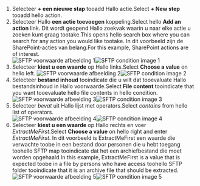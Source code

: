 1. <span data-ttu-id="c515c-101">Selecteer **+ een nieuwe stap** tooadd Hallo actie.</span><span class="sxs-lookup"><span data-stu-id="c515c-101">Select **+ New step** tooadd hello action.</span></span>  
2. <span data-ttu-id="c515c-102">Selecteer Hallo **een actie toevoegen** koppeling.</span><span class="sxs-lookup"><span data-stu-id="c515c-102">Select hello **Add an action** link.</span></span> <span data-ttu-id="c515c-103">Dit wordt geopend Hallo zoekvak waarin u naar elke actie u zoeken kunt graag tootake.</span><span class="sxs-lookup"><span data-stu-id="c515c-103">This opens hello search box where you can search for any action you would like tootake.</span></span> <span data-ttu-id="c515c-104">In dit voorbeeld zijn de SharePoint-acties van belang.</span><span class="sxs-lookup"><span data-stu-id="c515c-104">For this example, SharePoint actions are of interest.</span></span>    
   <span data-ttu-id="c515c-105">![SFTP voorwaarde afbeelding 1](./media/connectors-create-api-sftp/condition-1.png)</span><span class="sxs-lookup"><span data-stu-id="c515c-105">![SFTP condition image 1](./media/connectors-create-api-sftp/condition-1.png)</span></span>    
3. <span data-ttu-id="c515c-106">Selecteer **kiest u een waarde** op Hallo links.</span><span class="sxs-lookup"><span data-stu-id="c515c-106">Select **Choose a value** on hello left.</span></span> 
   <span data-ttu-id="c515c-107">![SFTP voorwaarde afbeelding 2](./media/connectors-create-api-sftp/condition-2.png)</span><span class="sxs-lookup"><span data-stu-id="c515c-107">![SFTP condition image 2](./media/connectors-create-api-sftp/condition-2.png)</span></span>    
4. <span data-ttu-id="c515c-108">Selecteer **bestand inhoud** tooindicate die u wilt dat tooevaluate Hallo bestandsinhoud in Hallo voorwaarde.</span><span class="sxs-lookup"><span data-stu-id="c515c-108">Select **File content** tooindicate that you want tooevaluate hello file contents in hello condition.</span></span>      
   <span data-ttu-id="c515c-109">![SFTP voorwaarde afbeelding 3](./media/connectors-create-api-sftp/condition-3.png)</span><span class="sxs-lookup"><span data-stu-id="c515c-109">![SFTP condition image 3](./media/connectors-create-api-sftp/condition-3.png)</span></span>   
5. <span data-ttu-id="c515c-110">Selecteer *bevat* uit Hallo lijst met operators.</span><span class="sxs-lookup"><span data-stu-id="c515c-110">Select *contains* from hello list of operators.</span></span>       
   <span data-ttu-id="c515c-111">![SFTP voorwaarde afbeelding 4](./media/connectors-create-api-sftp/condition-4.png)</span><span class="sxs-lookup"><span data-stu-id="c515c-111">![SFTP condition image 4](./media/connectors-create-api-sftp/condition-4.png)</span></span>   
6. <span data-ttu-id="c515c-112">Selecteer **kiest u een waarde** op Hallo rechts en voer *ExtractMeFirst*.</span><span class="sxs-lookup"><span data-stu-id="c515c-112">Select **Choose a value** on hello right and enter *ExtractMeFirst*.</span></span> <span data-ttu-id="c515c-113">In dit voorbeeld is ExtractMeFirst een waarde die verwachte toobe in een bestand door personen die u hebt toegang toohello SFTP map tooindicate dat het een archiefbestand die moet worden opgehaald.</span><span class="sxs-lookup"><span data-stu-id="c515c-113">In this example, ExtractMeFirst is a value that is expected toobe in a file by persons who have access toohello SFTP folder tooindicate that it is an archive file that should be extracted.</span></span>  
   <span data-ttu-id="c515c-114">![SFTP voorwaarde afbeelding 5](./media/connectors-create-api-sftp/condition-5.png)</span><span class="sxs-lookup"><span data-stu-id="c515c-114">![SFTP condition image 5](./media/connectors-create-api-sftp/condition-5.png)</span></span>   

